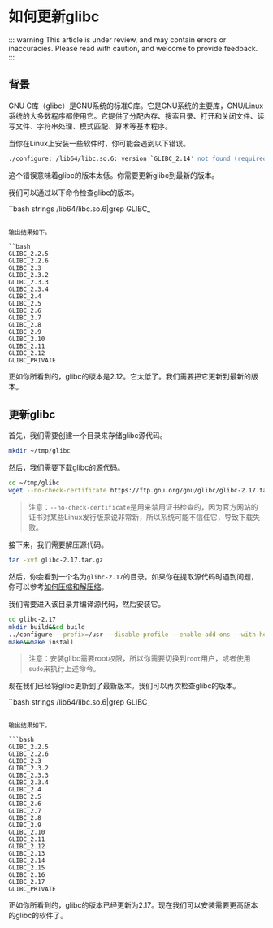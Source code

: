 # 如何更新glibc

::: warning
This article is under review, and may contain errors or inaccuracies. Please read with caution, and welcome to provide feedback.
:::

## 背景

GNU C库（glibc）是GNU系统的标准C库。它是GNU系统的主要库，GNU/Linux系统的大多数程序都使用它。它提供了分配内存、搜索目录、打开和关闭文件、读写文件、字符串处理、模式匹配、算术等基本程序。

当你在Linux上安装一些软件时，你可能会遇到以下错误。

```bash
./configure: /lib64/libc.so.6: version `GLIBC_2.14' not found (required by ./configure)
```

这个错误意味着glibc的版本太低。你需要更新glibc到最新的版本。

我们可以通过以下命令检查glibc的版本。

``bash
strings /lib64/libc.so.6|grep GLIBC_
```

输出结果如下。

``bash
GLIBC_2.2.5
GLIBC_2.2.6
GLIBC_2.3
GLIBC_2.3.2
GLIBC_2.3.3
GLIBC_2.3.4
GLIBC_2.4
GLIBC_2.5
GLIBC_2.6
GLIBC_2.7
GLIBC_2.8
GLIBC_2.9
GLIBC_2.10
GLIBC_2.11
GLIBC_2.12
GLIBC_PRIVATE
```

正如你所看到的，glibc的版本是2.12。它太低了。我们需要把它更新到最新的版本。

## 更新glibc

首先，我们需要创建一个目录来存储glibc源代码。

```bash
mkdir ~/tmp/glibc
```

然后，我们需要下载glibc的源代码。

```bash
cd ~/tmp/glibc
wget --no-check-certificate https://ftp.gnu.org/gnu/glibc/glibc-2.17.tar.gz
```

> 注意：`--no-check-certificate`是用来禁用证书检查的，因为官方网站的证书对某些Linux发行版来说非常新，所以系统可能不信任它，导致下载失败。

接下来，我们需要解压源代码。

```bash
tar -xvf glibc-2.17.tar.gz
```

然后，你会看到一个名为`glibc-2.17`的目录。如果你在提取源代码时遇到问题，你可以参考[如何压缩和解压缩](/zh-hans/linux/how-to-compress-and-decompress.html)。

我们需要进入该目录并编译源代码，然后安装它。

```bash
cd glibc-2.17
mkdir build&&cd build
../configure --prefix=/usr --disable-profile --enable-add-ons --with-headers=/usr/include --with-binutils=/usr/bin
make&&make install
```

> 注意：安装glibc需要root权限，所以你需要切换到`root`用户，或者使用`sudo`来执行上述命令。

现在我们已经将glibc更新到了最新版本。我们可以再次检查glibc的版本。

``bash
strings /lib64/libc.so.6|grep GLIBC_
```

输出结果如下。

```bash
GLIBC_2.2.5
GLIBC_2.2.6
GLIBC_2.3
GLIBC_2.3.2
GLIBC_2.3.3
GLIBC_2.3.4
GLIBC_2.4
GLIBC_2.5
GLIBC_2.6
GLIBC_2.7
GLIBC_2.8
GLIBC_2.9
GLIBC_2.10
GLIBC_2.11
GLIBC_2.12
GLIBC_2.13
GLIBC_2.14
GLIBC_2.15
GLIBC_2.16
GLIBC_2.17
GLIBC_PRIVATE
```

正如你所看到的，glibc的版本已经更新为2.17。现在我们可以安装需要更高版本的glibc的软件了。
